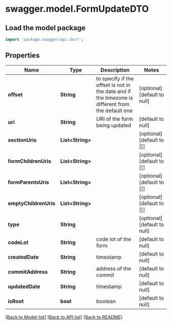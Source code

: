 # swagger.model.FormUpdateDTO

## Load the model package
```dart
import 'package:swagger/api.dart';
```

## Properties
Name | Type | Description | Notes
------------ | ------------- | ------------- | -------------
**offset** | **String** | to specify if the offset is not in the date and if the timezone is different from the default one | [optional] [default to null]
**uri** | **String** | URI of the form being updated | [default to null]
**sectionUris** | **List&lt;String&gt;** |  | [optional] [default to []]
**formChildrenUris** | **List&lt;String&gt;** |  | [optional] [default to []]
**formParentsUris** | **List&lt;String&gt;** |  | [optional] [default to []]
**emptyChildrenUris** | **List&lt;String&gt;** |  | [optional] [default to []]
**type** | **String** |  | [optional] [default to null]
**codeLot** | **String** | code lot of the form | [default to null]
**createdDate** | **String** | timestamp | [default to null]
**commitAddress** | **String** | address of the commit | [default to null]
**updatedDate** | **String** | timestamp | [default to null]
**isRoot** | **bool** | boolean | [default to null]

[[Back to Model list]](../README.md#documentation-for-models) [[Back to API list]](../README.md#documentation-for-api-endpoints) [[Back to README]](../README.md)


